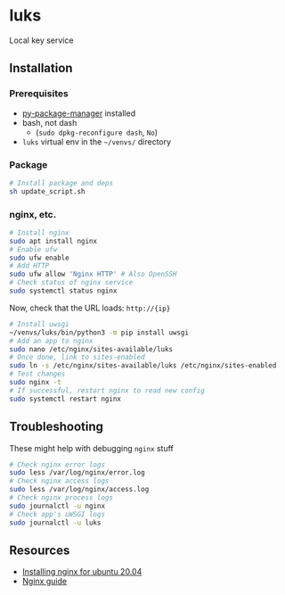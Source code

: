 # luks
Local key service

## Installation
### Prerequisites
 - [py-package-manager]() installed
 - bash, not dash
   - (`sudo dpkg-reconfigure dash`, `No`)
 - `luks` virtual env in the `~/venvs/` directory
### Package
```bash
# Install package and deps
sh update_script.sh
```
### nginx, etc.
```bash
# Install nginx
sudo apt install nginx
# Enable ufw
sudo ufw enable
# Add HTTP
sudo ufw allow 'Nginx HTTP' # Also OpenSSH
# Check status of nginx service
sudo systemctl status nginx
```
Now, check that the URL loads: `http://{ip}`
```bash
# Install uwsgi
~/venvs/luks/bin/python3 -m pip install uwsgi
# Add an app to nginx
sudo nano /etc/nginx/sites-available/luks
# Once done, link to sites-enabled
sudo ln -s /etc/nginx/sites-available/luks /etc/nginx/sites-enabled
# Test changes
sudo nginx -t
# If successful, restart nginx to read new config
sudo systemctl restart nginx
```

## Troubleshooting
These might help with debugging `nginx` stuff
```bash
# Check nginx error logs
sudo less /var/log/nginx/error.log
# Check nginx access logs
sudo less /var/log/nginx/access.log
# Check nginx process logs
sudo journalctl -u nginx
# Check app's uWSGI logs
sudo journalctl -u luks
```

## Resources
 - [Installing nginx for ubuntu 20.04](https://www.digitalocean.com/community/tutorials/how-to-install-nginx-on-ubuntu-20-04)
 - [Nginx guide](https://www.digitalocean.com/community/tutorials/how-to-serve-flask-applications-with-uswgi-and-nginx-on-ubuntu-18-04)